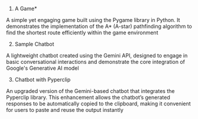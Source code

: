 1. A Game*

A simple yet engaging game built using the Pygame library in Python. It demonstrates the implementation of the A* (A-star) pathfinding algorithm to find the shortest route efficiently within the game environment

2. Sample Chatbot

A lightweight chatbot created using the Gemini API, designed to engage in basic conversational interactions and demonstrate the core integration of Google's Generative AI model

3. Chatbot with Pyperclip

An upgraded version of the Gemini-based chatbot that integrates the Pyperclip library. This enhancement allows the chatbot’s generated responses to be automatically copied to the clipboard, making it convenient for users to paste and reuse the output instantly

